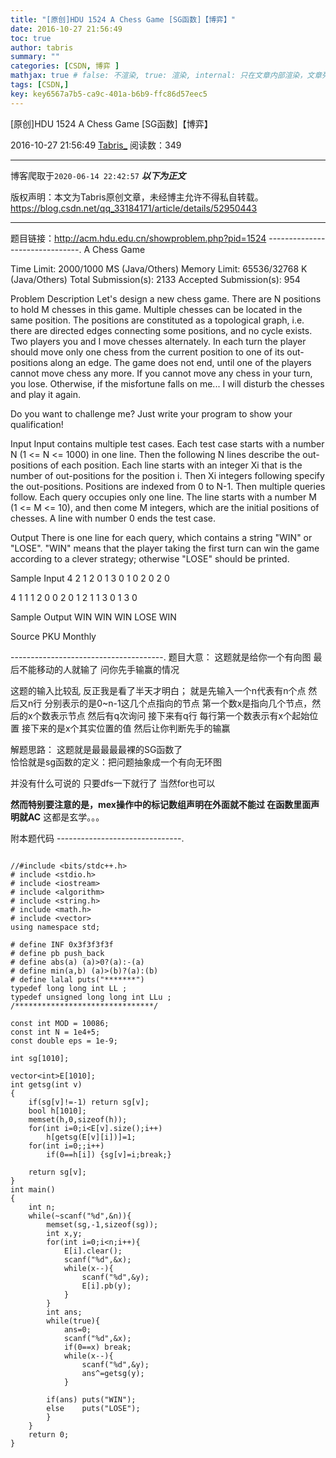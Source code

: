 ```yaml
---
title: "[原创]HDU 1524 A Chess Game [SG函数]【博弈】"
date: 2016-10-27 21:56:49
toc: true
author: tabris
summary: ""
categories: [CSDN, 博弈 ]
mathjax: true # false: 不渲染, true: 渲染, internal: 只在文章内部渲染，文章列表中不渲染
tags: [CSDN,]
key: key6567a7b5-ca9c-401a-b6b9-ffc86d57eec5
---
```


[原创]HDU 1524 A Chess Game [SG函数]【博弈】

2016-10-27 21:56:49  [Tabris_](https://me.csdn.net/qq_33184171) 阅读数：349

---

博客爬取于`2020-06-14 22:42:57`
***以下为正文***

版权声明：本文为Tabris原创文章，未经博主允许不得私自转载。
https://blog.csdn.net/qq_33184171/article/details/52950443

<!-- more -->

---

题目链接：http://acm.hdu.edu.cn/showproblem.php?pid=1524
-------------------------------.
A Chess Game

Time Limit: 2000/1000 MS (Java/Others)    Memory Limit: 65536/32768 K (Java/Others)
Total Submission(s): 2133    Accepted Submission(s): 954


Problem Description
Let's design a new chess game. There are N positions to hold M chesses in this game. Multiple chesses can be located in the same position. The positions are constituted as a topological graph, i.e. there are directed edges connecting some positions, and no cycle exists. Two players you and I move chesses alternately. In each turn the player should move only one chess from the current position to one of its out-positions along an edge. The game does not end, until one of the players cannot move chess any more. If you cannot move any chess in your turn, you lose. Otherwise, if the misfortune falls on me... I will disturb the chesses and play it again. 

Do you want to challenge me? Just write your program to show your qualification!
 

Input
Input contains multiple test cases. Each test case starts with a number N (1 <= N <= 1000) in one line. Then the following N lines describe the out-positions of each position. Each line starts with an integer Xi that is the number of out-positions for the position i. Then Xi integers following specify the out-positions. Positions are indexed from 0 to N-1. Then multiple queries follow. Each query occupies only one line. The line starts with a number M (1 <= M <= 10), and then come M integers, which are the initial positions of chesses. A line with number 0 ends the test case.
 

Output
There is one line for each query, which contains a string "WIN" or "LOSE". "WIN" means that the player taking the first turn can win the game according to a clever strategy; otherwise "LOSE" should be printed.
 

Sample Input
4
2 1 2
0
1 3
0
1 0
2 0 2
0

4
1 1
1 2
0
0
2 0 1
2 1 1
3 0 1 3
0
 

Sample Output
WIN
WIN
WIN
LOSE
WIN
 

Source
PKU Monthly
 
 --------------------------------------.
题目大意： 
这题就是给你一个有向图  最后不能移动的人就输了  问你先手输赢的情况 

这题的输入比较乱  反正我是看了半天才明白；
就是先输入一个n代表有n个点
然后又n行 分别表示的是0~n-1这几个点指向的节点 
第一个数x是指向几个节点，然后的x个数表示节点
然后有q次询问
接下来有q行
每行第一个数表示有x个起始位置  接下来的是x个其实位置的值
然后让你判断先手的输赢

解题思路：
这题就是最最最最裸的SG函数了  
恰恰就是sg函数的定义：把问题抽象成一个有向无环图

并没有什么可说的  只要dfs一下就行了  当然for也可以

**然而特别要注意的是，mex操作中的标记数组声明在外面就不能过 在函数里面声明就AC**
这都是玄学。。。

附本题代码
-------------------------------.
```

//#include <bits/stdc++.h>
# include <stdio.h>
# include <iostream>
# include <algorithm>
# include <string.h>
# include <math.h>
# include <vector>
using namespace std;

# define INF 0x3f3f3f3f
# define pb push_back
# define abs(a) (a)>0?(a):-(a)
# define min(a,b) (a)>(b)?(a):(b)
# define lalal puts("*******")
typedef long long int LL ;
typedef unsigned long long int LLu ;
/*******************************/

const int MOD = 10086;
const int N = 1e4+5;
const double eps = 1e-9;

int sg[1010];

vector<int>E[1010];
int getsg(int v)
{
    if(sg[v]!=-1) return sg[v];
    bool h[1010];
    memset(h,0,sizeof(h));
    for(int i=0;i<E[v].size();i++)
        h[getsg(E[v][i])]=1;
    for(int i=0;;i++)
        if(0==h[i]) {sg[v]=i;break;}

    return sg[v];
}
int main()
{
    int n;
    while(~scanf("%d",&n)){
        memset(sg,-1,sizeof(sg));
        int x,y;
        for(int i=0;i<n;i++){
            E[i].clear();
            scanf("%d",&x);
            while(x--){
                scanf("%d",&y);
                E[i].pb(y);
            }
        }
        int ans;
        while(true){
            ans=0;
            scanf("%d",&x);
            if(0==x) break;
            while(x--){
                scanf("%d",&y);
                ans^=getsg(y);
            }

        if(ans) puts("WIN");
        else    puts("LOSE");
        }
    }
    return 0;
}

```
